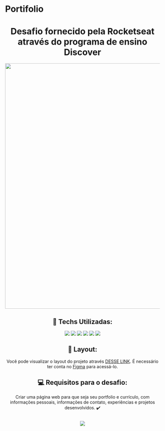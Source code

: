 # Portifolio 
<div align="center">
<h1> Desafio fornecido pela Rocketseat através do programa de ensino Discover</h1>
<img src="#" width="800px"/>

## 🚀 Techs Utilizadas:
<div style="display: inline_block">
<img src="https://img.shields.io/badge/html5-%23E34F26.svg?style=for-the-badge&logo=html5&logoColor=white"/>
<img src="https://img.shields.io/badge/css3-%231572B6.svg?style=for-the-badge&logo=css3&logoColor=white"/>
<img src="https://img.shields.io/badge/Figma-F24E1E?style=for-the-badge&logo=figma&logoColor=white"/>
 <img src="https://img.shields.io/badge/GitHub-100000?style=for-the-badge&logo=github&logoColor=white"/>
<img src="https://img.shields.io/badge/javascript-%23323330.svg?style=for-the-badge&logo=javascript&logoColor=%23F7DF1E"/>   
<img src="https://img.shields.io/badge/GIT-E44C30?style=for-the-badge&logo=git&logoColor=white"/>
<br>

## 🔖 Layout:

Você pode visualizar o layout do projeto através [DESSE LINK](https://www.figma.com/file/lhgKFQvXj90U1VN9cfG683/Portfolio-%E2%80%A2-Desafio-Discover-(Community)-(Copy)?type=design&node-id=10662-277&t=FdsgvZp6XnpYn8Up-0). É necessário ter conta no [Figma](https://figma.com) para acessá-lo.<br>

## 💻 Requisitos para o desafio:
 Criar uma página web para que seja seu portfolio e currículo, com informações pessoais, informações de contato, experiências e projetos desenvolvidos. ✔️<br>
 ##   
<img src="http://img.shields.io/static/v1?label=STATUS&message=CONCLUIDO%20COM%20SUCESSO&color=GREEN&style=for-the-badge"/><br>


